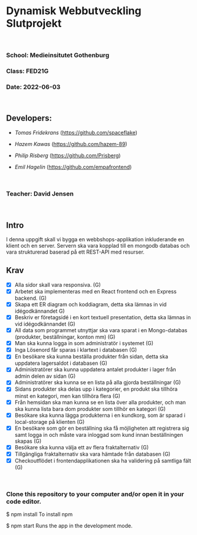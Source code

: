 # Dynamisk Webbutveckling Slutprojekt

<br>

### School: Medieinsitutet Gothenburg

### Class: FED21G

### Date: 2022-06-03

<br>

## Developers:
* *Tomas Fridekrans* (https://github.com/spaceflake)

* *Hazem Kawas* (https://github.com/hazem-89)

* *Philip Risberg* (https://github.com/Prisberg)

* *Emil Hagelin* (https://github.com/empafrontend)

<br>

### Teacher: David Jensen

<br>

## Intro
I denna uppgift skall vi bygga en webbshops-applikation inkluderande en klient och en server. Servern ska vara kopplad till en mongodb databas och vara strukturerad baserad på ett REST-API med resurser.

## Krav
- [x] Alla sidor skall vara responsiva. (G) 
- [x] Arbetet ska implementeras med en React frontend och en Express backend. (G) 
- [x] Skapa ett ER diagram och koddiagram, detta ska lämnas in vid idégodkännandet G) 
- [x] Beskriv er företagsidé i en kort textuell presentation, detta ska lämnas in vid idégodkännandet (G)
- [x] All data som programmet utnyttjar ska vara sparat i en Mongo-databas (produkter, beställningar, konton mm) (G)
- [x] Man ska kunna logga in som administratör i systemet (G)
- [x] Inga Lösenord får sparas i klartext i databasen (G)
- [x] En besökare ska kunna beställa produkter från sidan, detta ska uppdatera lagersaldot i databasen (G)
- [x] Administratörer ska kunna uppdatera antalet produkter i lager från admin delen av sidan (G)
- [x] Administratörer ska kunna se en lista på alla gjorda beställningar (G)
- [x] Sidans produkter ska delas upp i kategorier, en produkt ska tillhöra minst en kategori, men kan tillhöra flera (G)
- [x] Från hemsidan ska man kunna se en lista över alla produkter, och man ska kunna lista bara dom produkter som tillhör en kategori (G)
- [x] Besökare ska kunna lägga produkterna i en kundkorg, som är sparad i local-storage på klienten (G)
- [x] En besökare som gör en beställning ska få möjligheten att registrera sig samt logga in och måste vara inloggad som kund innan beställningen skapas (G)
- [x] Besökare ska kunna välja ett av flera fraktalternativ (G)
- [x] Tillgängliga fraktalternativ ska vara hämtade från databasen (G)
- [x] Checkoutflödet i frontendapplikationen ska ha validering på samtliga fält (G)

<br>


### Clone this repository to your computer and/or open it in your code editor.

$ npm install
To install npm

$ npm start
Runs the app in the development mode.


